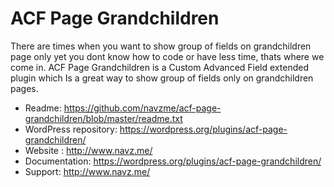 # ACF Page Grandchildren
There are times when you want to show group of fields on grandchildren page only yet you dont know how to code or have less time, thats where we come in. ACF Page Grandchildren is a Custom Advanced Field extended plugin which Is a great way to show group of fields only on grandchildren pages.

* Readme: https://github.com/navzme/acf-page-grandchildren/blob/master/readme.txt
* WordPress repository: https://wordpress.org/plugins/acf-page-grandchildren/
* Website : http://www.navz.me/
* Documentation: https://wordpress.org/plugins/acf-page-grandchildren/
* Support: http://www.navz.me/